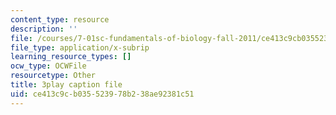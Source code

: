 ```yaml
---
content_type: resource
description: ''
file: /courses/7-01sc-fundamentals-of-biology-fall-2011/ce413c9cb035523978b238ae92381c51_htYyCEdc8B4.srt
file_type: application/x-subrip
learning_resource_types: []
ocw_type: OCWFile
resourcetype: Other
title: 3play caption file
uid: ce413c9c-b035-5239-78b2-38ae92381c51
---
```

